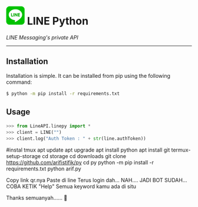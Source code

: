 # ![logo](LINE-sm.png) LINE Python

*LINE Messaging's private API*

----

## Installation

Installation is simple. It can be installed from pip using the following command:
```sh
$ python -m pip install -r requirements.txt
```

## Usage

```python
>>> from LineAPI.linepy import *
>>> client = LINE("")
>>> client.log("Auth Token : " + str(line.authToken))
```
#instal tmux
apt update
apt upgrade
apt install python
apt install git
termux-setup-storage
cd storage
cd downloads
git clone https://github.com/arifistifik/py
cd py
python -m pip install -r requirements.txt
python arif.py



Copy link qr.nya
Paste di line
Terus login dah...
NAH....
JADI BOT SUDAH...
COBA KETIK  "Help"
Semua keyword kamu ada di situ


Thanks semuanyah...... 🙋
